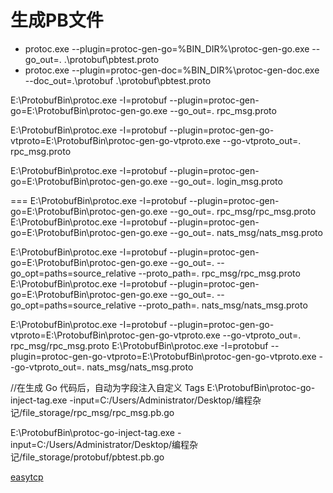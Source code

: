 # 生成PB文件
- protoc.exe --plugin=protoc-gen-go=%BIN_DIR%\protoc-gen-go.exe --go_out=. .\protobuf\pbtest.proto
- protoc.exe --plugin=protoc-gen-doc=%BIN_DIR%\protoc-gen-doc.exe --doc_out=.\protobuf .\protobuf\pbtest.proto












E:\ProtobufBin\protoc.exe -I=protobuf --plugin=protoc-gen-go=E:\ProtobufBin\protoc-gen-go.exe  --go_out=. rpc_msg.proto

E:\ProtobufBin\protoc.exe -I=protobuf --plugin=protoc-gen-go-vtproto=E:\ProtobufBin\protoc-gen-go-vtproto.exe  --go-vtproto_out=. rpc_msg.proto


E:\ProtobufBin\protoc.exe -I=protobuf --plugin=protoc-gen-go=E:\ProtobufBin\protoc-gen-go.exe  --go_out=. login_msg.proto


===
 E:\ProtobufBin\protoc.exe -I=protobuf --plugin=protoc-gen-go=E:\ProtobufBin\protoc-gen-go.exe  --go_out=. rpc_msg/rpc_msg.proto
 E:\ProtobufBin\protoc.exe -I=protobuf --plugin=protoc-gen-go=E:\ProtobufBin\protoc-gen-go.exe  --go_out=. nats_msg/nats_msg.proto



E:\ProtobufBin\protoc.exe -I=protobuf --plugin=protoc-gen-go=E:\ProtobufBin\protoc-gen-go.exe  --go_out=.   --go_opt=paths=source_relative --proto_path=. rpc_msg/rpc_msg.proto
E:\ProtobufBin\protoc.exe -I=protobuf --plugin=protoc-gen-go=E:\ProtobufBin\protoc-gen-go.exe  --go_out=.   --go_opt=paths=source_relative --proto_path=. nats_msg/nats_msg.proto


E:\ProtobufBin\protoc.exe -I=protobuf --plugin=protoc-gen-go-vtproto=E:\ProtobufBin\protoc-gen-go-vtproto.exe  --go-vtproto_out=.    rpc_msg/rpc_msg.proto
E:\ProtobufBin\protoc.exe -I=protobuf --plugin=protoc-gen-go-vtproto=E:\ProtobufBin\protoc-gen-go-vtproto.exe  --go-vtproto_out=.    nats_msg/nats_msg.proto


//在生成 Go 代码后，自动为字段注入自定义 Tags
E:\ProtobufBin\protoc-go-inject-tag.exe -input=C:/Users/Administrator/Desktop/编程杂记/file_storage/rpc_msg/rpc_msg.pb.go

E:\ProtobufBin\protoc-go-inject-tag.exe -input=C:/Users/Administrator/Desktop/编程杂记/file_storage/protobuf/pbtest.pb.go

[easytcp](https://github.com/DarthPestilane/easytcp)